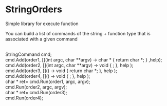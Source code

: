 # StringOrders

Simple library for execute function

You can build a list of commands of the string + function type that is associated with a given command

<br>
StringCommand cmd;
<br>
cmd.Add(order1, [](int argc, char **argv) -> char * {
                  return char *;
                  }
                  ,help);
<br>
cmd.Add(order2, 
                [](int argc, char **argv) -> void {
                       ;
                    },
                help
                );
<br>
cmd.Add(order3, 
                []() -> void {
                    return char *;
                    },
                help
                );
<br>
cmd.Add(order4, 
                []() -> void {
                    ;
                    },
                help
                );
<br>
char * ret= cmd.Run(order1, argc, argv);
<br>
cmd.Run(order2, argc, argv);
<br>
char * ret= cmd.Run(order3);
<br>
cmd.Run(order4);
<br>
